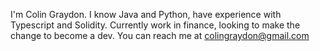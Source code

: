 I'm Colin Graydon.
I know Java and Python, have experience with Typescript and Solidity. 
Currently work in finance, looking to make the change to become a dev.
You can reach me at colingraydon@gmail.com

<!---
colingraydon/colingraydon is a ✨ special ✨ repository because its `README.md` (this file) appears on your GitHub profile.
You can click the Preview link to take a look at your changes.
--->
